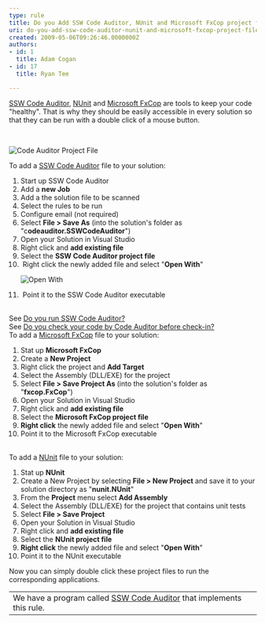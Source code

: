 ```yaml
---
type: rule
title: Do you Add SSW Code Auditor, NUnit and Microsoft FxCop project files to your Solution
uri: do-you-add-ssw-code-auditor-nunit-and-microsoft-fxcop-project-files-to-your-solution
created: 2009-05-06T09:26:46.0000000Z
authors:
- id: 1
  title: Adam Cogan
- id: 17
  title: Ryan Tee

---
```




<span class='intro'> 
  <a shape="rect" href="http&#58;//www.ssw.com.au/ssw/CodeAuditor/Default.aspx">SSW Code Auditor</a>, <a shape="rect" href="http&#58;//www.ssw.com.au/ssw/Standards/DeveloperGeneral/netTools.aspx#NUnit">NUnit</a> and <a shape="rect" href="http&#58;//www.ssw.com.au/ssw/Standards/DeveloperGeneral/netTools.aspx#FxCop">Microsoft FxCop</a> are tools to keep your code &quot;healthy&quot;. That is why they should be easily accessible in every solution so that they can be run with a double click of a mouse button. 
 </span>


  <p>&#160;</p>
<dl class="goodImage">
    <dt><img style="border-bottom&#58;0px solid;border-left&#58;0px solid;border-top&#58;0px solid;border-right&#58;0px solid;" alt="Code Auditor Project File" src="/SoftwareDevelopment/RulesToBetterDotNETProjects/PublishingImages/CodeAuditorProjectFile.gif" border="0" /> </dt>
</dl>
<p>To add a <a shape="rect" href="http&#58;//www.ssw.com.au/ssw/CodeAuditor/Default.aspx">SSW Code Auditor</a> file to your solution&#58; </p>
<ol>
    <li>Start up SSW Code Auditor </li>
    <li>Add a <b>new Job</b> </li>
    <li>Add a the solution file to be scanned </li>
    <li>Select the rules to be run </li>
    <li>Configure email (not required) </li>
    <li>Select <b>File &gt; Save As</b> (into the solution's folder as &quot;c<b>odeauditor.SSWCodeAuditor</b>&quot;) </li>
    <li>Open your Solution in Visual Studio </li>
    <li>Right click and <b>add existing file</b> </li>
    <li>Select the <b>SSW Code Auditor project file</b> </li>
    <li>&#160;Right click the newly added file and select &quot;<b>Open With</b>&quot;<br>
    <dl class="goodImage">
        <dt><img style="border-bottom&#58;0px solid;border-left&#58;0px solid;border-top&#58;0px solid;border-right&#58;0px solid;" alt="Open With" src="/SoftwareDevelopment/RulesToBetterDotNETProjects/PublishingImages/OpenWith.gif" border="0" /> </dt>
    </dl>
    </li>
    <li>&#160;Point it to the SSW Code Auditor executable </li>
</ol>
<br>
See <a shape="rect" href="http&#58;//www.ssw.com.au/ssw/Standards/Rules/RulesToBeingSoftwareConsultantsWorkingInATeam.aspx#CodeAuditor">Do you run SSW Code Auditor?</a> <br>
See <a shape="rect" href="/Management/RulesToSuccessfulProjects/Pages/CheckCodeByCodeAuditorBeforeCheckIn.aspx" id="Do you check your code by Code Auditor before check-in?">Do you check your code by Code Auditor before check-in?</a> <br>
To add a <a shape="rect" href="http&#58;//www.ssw.com.au/ssw/Standards/DeveloperGeneral/netTools.aspx#FxCop">Microsoft FxCop</a> file to your solution&#58;
<ol>
    <li>Stat up <b>Microsoft FxCop</b> </li>
    <li>Create a <b>New Project</b> </li>
    <li>Right click the project and <b>Add Target</b> </li>
    <li>Select the Assembly (DLL/EXE) for the project </li>
    <li>Select <b>File &gt; Save Project As </b>(into the solution's folder as &quot;<b>fxcop.FxCop</b>&quot;) </li>
    <li>Open your Solution in Visual Studio </li>
    <li>Right click and <b>add existing file</b> </li>
    <li>Select the <b>Microsoft FxCop project file</b> </li>
    <li><b>Right click</b> the newly added file and select &quot;<b>Open With</b>&quot; </li>
    <li>Point it to the Microsoft FxCop executable </li>
</ol>
<br>
To add a <a shape="rect" href="http&#58;//www.ssw.com.au/ssw/Standards/DeveloperGeneral/netTools.aspx#NUnit">NUnit</a> file to your solution&#58;
<ol>
    <li>Stat up <b>NUnit</b> </li>
    <li>Create a New Project by selecting <b>File &gt; New Project</b> and save it to your solution directory as &quot;<b>nunit.NUnit</b>&quot; </li>
    <li>From the <b>Project</b> menu select <b>Add Assembly</b> </li>
    <li>Select the Assembly (DLL/EXE) for the project that contains unit tests </li>
    <li>Select <b>File &gt; Save Project</b> </li>
    <li>Open your Solution in Visual Studio </li>
    <li>Right click and <b>add existing file</b> </li>
    <li>Select the <b>NUnit project file</b> </li>
    <li><b>Right click</b> the newly added file and select &quot;<b>Open With</b>&quot; </li>
    <li>Point it to the NUnit executable </li>
</ol>
<p>Now you can simply double click these project files to run the corresponding applications.</p>
<table class="clsSSWProductTable" id="table42" cellspacing="2" cellpadding="2" summary="Code Auditor">
    <tbody>
        <tr>
            <td>We have a program called <a shape="rect" href="http&#58;//www.ssw.com.au/ssw/CodeAuditor/Default.aspx">SSW Code Auditor</a> that implements this rule.</td>
        </tr>
    </tbody>
</table>



